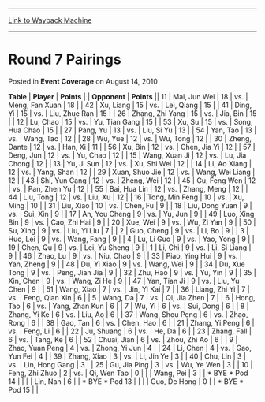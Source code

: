 
---
[Link to Wayback Machine](https://web.archive.org/web/20220519182906/https://magic.wizards.com/en/articles/archive/event-coverage/round-7-pairings-2010-08-14)

[_metadata_:description]:- "TablePlayerPoints OpponentPoints 11Mai, Jun Wei 18vs.Meng, Fan Xuan 18 42Xu, Liang 15vs.Lei, Qiang 15 41Ding, Yi 15vs.Liu, Zhue Ran 15 26Zhang, Zhi Yang 15vs.Jia, Bin 15 12Lu, Chao 15vs.Yu, Tian Gang 15 53Xu, Su 15vs.Song, Hua Chao 15 27Pang, Yu 13vs.Liu, Si Yu 13 54Yan, Tao 13vs.Wang, Tao 12 28Wu, Yue 12vs.Wu, Tong 12 30Zheng, Dante 12vs.Han, Xi 11 56Xu, Bin 12vs.Chen, Jia Yi"
[_metadata_:generator]:- "Drupal 7 (http://drupal.org)"
[_metadata_:node]:- "432426"
[_metadata_:publish_date]:- "2010-08-14"
[_metadata_:source]:- "div-main-content"
[_metadata_:title]:- "Round 7 Pairings"
[_metadata_:wayback_capture_timestamp]:- "2022-05-19 18:29:06"
[_metadata_:wayback_raw_url]:- "https://web.archive.org/web/20220519182906id_/https://magic.wizards.com/en/articles/archive/event-coverage/round-7-pairings-2010-08-14"
[_metadata_:wayback_url]:- "https://magic.wizards.com/en/articles/archive/event-coverage/round-7-pairings-2010-08-14"
---


Round 7 Pairings
================



 Posted in **Event Coverage**
 on August 14, 2010 












 **Table** | **Player** | **Points** |  | **Opponent** | **Points** ||  11 | Mai, Jun Wei |  18 | vs. | Meng, Fan Xuan |  18 |
|  42 | Xu, Liang |  15 | vs. | Lei, Qiang |  15 |
|  41 | Ding, Yi |  15 | vs. | Liu, Zhue Ran |  15 |
|  26 | Zhang, Zhi Yang |  15 | vs. | Jia, Bin |  15 |
|  12 | Lu, Chao |  15 | vs. | Yu, Tian Gang |  15 |
|  53 | Xu, Su |  15 | vs. | Song, Hua Chao |  15 |
|  27 | Pang, Yu |  13 | vs. | Liu, Si Yu |  13 |
|  54 | Yan, Tao |  13 | vs. | Wang, Tao |  12 |
|  28 | Wu, Yue |  12 | vs. | Wu, Tong |  12 |
|  30 | Zheng, Dante |  12 | vs. | Han, Xi |  11 |
|  56 | Xu, Bin |  12 | vs. | Chen, Jia Yi |  12 |
|  57 | Deng, Jun |  12 | vs. | Yu, Chao |  12 |
|  15 | Wang, Xuan Ji |  12 | vs. | Lu, Jia Chong |  12 |
|  13 | Yu, Ji Sun |  12 | vs. | Xu, Shi Wei |  12 |
|  14 | Li, Ao Xiang |  12 | vs. | Yang, Shan |  12 |
|  29 | Xuan, Shuo Jie |  12 | vs. | Wang, Wei Liang |  12 |
|  43 | Shi, Yun Cang |  12 | vs. | Zheng, Wei |  12 |
|  45 | Gu, Feng Wen |  12 | vs. | Pan, Zhen Yu |  12 |
|  55 | Bai, Hua Lin |  12 | vs. | Zhang, Meng |  12 |
|  44 | Liu, Tong |  12 | vs. | Liu, Xu |  12 |
|  16 | Tong, Min Feng |  10 | vs. | Xu, Ming |  10 |
|  31 | Liu, Xiao |  10 | vs. | Chen, Fu |  9 |
|  18 | Liu, Dong Yuan |  9 | vs. | Sui, Xin |  9 |
|  17 | An, You Cheng |  9 | vs. | Yu, Jun |  9 |
|  49 | Luo, Xing Bin |  9 | vs. | Cao, Zhi Hai |  9 |
|  20 | Xue, Wei |  9 | vs. | Wu, Zi Yan |  9 |
|  50 | Su, Xing |  9 | vs. | Liu, Yi Liu |  7 |
|  2 | Guo, Cheng |  9 | vs. | Li, Bo |  9 |
|  3 | Huo, Lei |  9 | vs. | Wang, Fang |  9 |
|  4 | Lu, Li Guo |  9 | vs. | Yao, Yong |  9 |
|  19 | Chen, Qu |  9 | vs. | Lei, Yu Sheng |  9 |
|  1 | Li, Chi |  9 | vs. | Li, Si Liang |  9 |
|  46 | Zhao, Lu |  9 | vs. | Niu, Chao |  9 |
|  33 | Piao, Ying Hui |  9 | vs. | Yan, Zheng |  9 |
|  48 | Du, Yi Xiao |  9 | vs. | Wang, Wei |  9 |
|  34 | Du, Xue Tong |  9 | vs. | Peng, Jian Jia |  9 |
|  32 | Zhu, Hao |  9 | vs. | Yu, Yin |  9 |
|  35 | Xin, Chen |  9 | vs. | Wang, Zi He |  9 |
|  47 | Yan, Tian Ji |  9 | vs. | Liu, Yu Chen |  9 |
|  51 | Wang, Xiao |  7 | vs. | Jin, Yi Kai |  7 |
|  36 | Liang, Zhi Yi |  7 | vs. | Feng, Qian Xin |  6 |
|  5 | Wang, Da |  7 | vs. | Qi, Jia Zhen |  7 |
|  6 | Hong, Tao |  6 | vs. | Yang, Zhan Kun |  6 |
|  7 | Wu, Yi |  6 | vs. | Sui, Dong |  6 |
|  8 | Zhang, Yi Ke |  6 | vs. | Liu, Ao |  6 |
|  37 | Wang, Shou Peng |  6 | vs. | Zhao, Rong |  6 |
|  38 | Gao, Tan |  6 | vs. | Chen, Hao |  6 |
|  21 | Zhang, Yi Peng |  6 | vs. | Feng, Li |  6 |
|  22 | Ju, Shuang |  6 | vs. | He, Da |  6 |
|  23 | Zhang, Fall |  6 | vs. | Tang, Ke |  6 |
|  52 | Chuai, Jian |  6 | vs. | Zhou, Zhi Ao |  6 |
|  9 | Zhao, Yuan Peng |  4 | vs. | Zhong, Yi Jun |  4 |
|  24 | Li, Chen |  4 | vs. | Gao, Yun Fei |  4 |
|  39 | Zhang, Xiao |  3 | vs. | Li, Jin Ye |  3 |
|  40 | Chu, Lin |  3 | vs. | Lin, Hong Gang |  3 |
|  25 | Gu, Jia Ping |  3 | vs. | Wu, Ye Wen |  3 |
|  10 | Feng, Zhi Zhuo |  2 | vs. | Qi, Wen Tao |  0 |
|  | Wang, Pei |  3 |  | \* BYE \* Pod 14 |  |
|  | Lin, Nan |  6 |  | \* BYE \* Pod 13 |  |
|  | Guo, De Hong |  0 |  | \* BYE \* Pod 15 |  |







